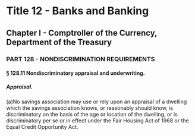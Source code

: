 
# Title 12 - Banks and Banking
## Chapter I - Comptroller of the Currency, Department of the Treasury
### PART 128 - NONDISCRIMINATION REQUIREMENTS
#### § 128.11 Nondiscriminatory appraisal and underwriting.
##### Appraisal.

(a)No savings association may use or rely upon an appraisal of a dwelling which the savings association knows, or reasonably should know, is discriminatory on the basis of the age or location of the dwelling, or is discriminatory per se or in effect under the Fair Housing Act of 1968 or the Equal Credit Opportunity Act.
